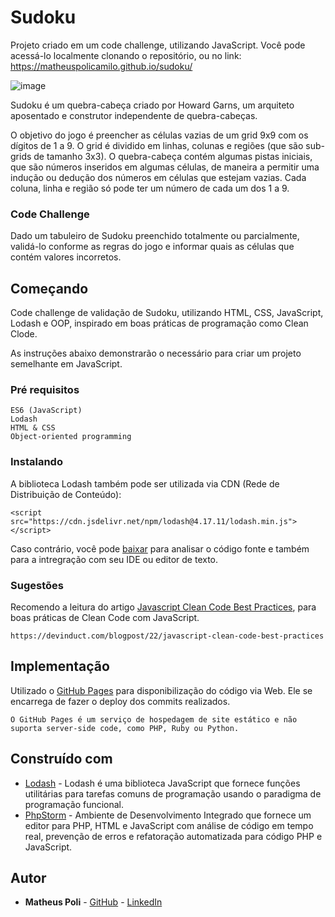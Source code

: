 # Sudoku

Projeto criado em um code challenge, utilizando JavaScript. Você pode acessá-lo localmente clonando o repositório, ou no link: https://matheuspolicamilo.github.io/sudoku/

![image](https://user-images.githubusercontent.com/25781749/174700782-0864b6ba-a9ef-480a-a521-24fcddece29e.png)

Sudoku é um quebra-cabeça criado por Howard Garns, um arquiteto aposentado e construtor independente de quebra-cabeças.

O objetivo do jogo é preencher as células vazias de um grid 9x9 com os dígitos de 1 a 9. O grid é dividido em linhas, colunas e regiões (que são sub-grids de tamanho 3x3). O quebra-cabeça contém algumas pistas iniciais, que são números inseridos em algumas células, de maneira a permitir uma indução ou dedução dos números em células que estejam vazias. Cada coluna, linha e região só pode ter um número de cada um dos 1 a 9.

### Code Challenge

Dado um tabuleiro de Sudoku preenchido totalmente ou parcialmente, validá-lo conforme as regras do jogo e informar quais as células que contém valores incorretos.

## Começando

Code challenge de validação de Sudoku, utilizando HTML, CSS, JavaScript, Lodash e OOP, inspirado em boas práticas de programação como Clean Clode.

As instruções abaixo demonstrarão o necessário para criar um projeto semelhante em JavaScript.

### Pré requisitos

```
ES6 (JavaScript)
Lodash
HTML & CSS
Object-oriented programming
```

### Instalando

A biblioteca Lodash também pode ser utilizada via CDN (Rede de Distribuição de Conteúdo):

```
<script src="https://cdn.jsdelivr.net/npm/lodash@4.17.11/lodash.min.js"></script>
```

Caso contrário, você pode [baixar](https://lodash.com/) para analisar o código fonte e também para a intregração com seu IDE ou editor de texto.

### Sugestões

Recomendo a leitura do artigo [Javascript Clean Code Best Practices](https://devinduct.com/blogpost/22/javascript-clean-code-best-practices), para boas práticas de Clean Code com JavaScript.

```
https://devinduct.com/blogpost/22/javascript-clean-code-best-practices
```

## Implementação

Utilizado o [GitHub Pages](https://pages.github.com/) para disponibilização do código via Web. Ele se encarrega de fazer o deploy dos commits realizados.
```
O GitHub Pages é um serviço de hospedagem de site estático e não suporta server-side code, como PHP, Ruby ou Python.
```
## Construído com

* [Lodash](https://lodash.com/) - Lodash é uma biblioteca JavaScript que fornece funções utilitárias para tarefas comuns de programação usando o paradigma de programação funcional.
* [PhpStorm](https://www.jetbrains.com/phpstorm/) - Ambiente de Desenvolvimento Integrado que fornece um editor para PHP, HTML e JavaScript com análise de código em tempo real, prevenção de erros e refatoração automatizada para código PHP e JavaScript.

## Autor

* **Matheus Poli** - [GitHub](https://github.com/MatheusPoliCamilo) - [LinkedIn](https://www.linkedin.com/in/matheus-poli-332593127/)
